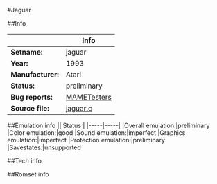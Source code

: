 #Jaguar

##Info

||Info|
|-----|-----|
|**Setname:**|jaguar
|**Year:**|1993
|**Manufacturer:**|Atari
|**Status:**|preliminary
|**Bug reports:**|[MAMETesters](http://mametesters.org/view_all_set.php?type=1&temporary=y&search=jaguar.c)
|**Source file:**|[jaguar.c](https://github.com/mamedev/mame/blob/master/src/mess/drivers/jaguar.c)

##Emulation info
|| Status |
|-----|-----|
|Overall emulation:|preliminary
|Color emulation:|good
|Sound emulation:|imperfect
|Graphics emulation:|imperfect
|Protection emulation:|preliminary
|Savestates:|unsupported

##Tech info

##Romset info

<!--- START OF EDITED COMMENT DO NOT TOUCH TEXT ABOVE-->
